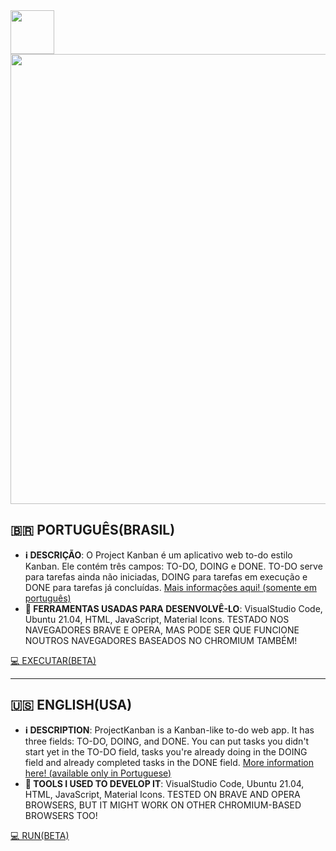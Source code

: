 <a href="https://redwars22.github.io/Projetos-Web-2/Kanban/">
  <img src="https://redwars22.github.io/Projetos-Web-2/Kanban/src/kanban.png" width="70px"/>
</a>

<img src="https://user-images.githubusercontent.com/26885598/147885554-eefe3d11-2c92-4b68-ba59-e56f6466df1b.png" width="720px"/>

## 🇧🇷 PORTUGUÊS(BRASIL) 

* **ℹ️ DESCRIÇÃO**: O Project Kanban é um aplicativo web to-do estilo Kanban. Ele contém três campos: TO-DO, DOING e DONE. TO-DO serve para tarefas ainda não iniciadas, DOING para tarefas em execução e DONE para tarefas já concluídas. [Mais informações aqui! (somente em português)](https://redwars22.github.io/Web2/Kanban/pages/help.html)
* **🧰 FERRAMENTAS USADAS PARA DESENVOLVÊ-LO**: VisualStudio Code, Ubuntu 21.04, HTML, JavaScript, Material Icons. TESTADO NOS NAVEGADORES BRAVE E OPERA, MAS PODE SER QUE FUNCIONE NOUTROS NAVEGADORES BASEADOS NO CHROMIUM TAMBÉM!

[💻 EXECUTAR(BETA)](https://redwars22.github.io/Web2/Kanban/)

<hr/>

## 🇺🇸 ENGLISH(USA)

* **ℹ️ DESCRIPTION**: ProjectKanban is a Kanban-like to-do web app. It has three fields: TO-DO, DOING, and DONE. You can put tasks you didn't start yet in the TO-DO field, tasks you're already doing in the DOING field and already completed tasks in the DONE field. [More information here! (available only in Portuguese)](https://redwars22.github.io/Web2/Kanban/pages/help.html)
* **🧰 TOOLS I USED TO DEVELOP IT**: VisualStudio Code, Ubuntu 21.04, HTML, JavaScript, Material Icons. TESTED ON BRAVE AND OPERA BROWSERS, BUT IT MIGHT WORK ON OTHER CHROMIUM-BASED BROWSERS TOO!

[💻 RUN(BETA)](https://redwars22.github.io/Web2/Kanban/)
